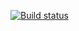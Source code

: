 [![Build status](https://ci.appveyor.com/api/projects/status/g4erjixkulffusps?svg=true)](https://ci.appveyor.com/project/Nadezhda/autotest-j0s8s)

